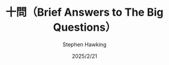 ---
title: "十問（Brief Answers to The Big Questions）"
author: ' Stephen Hawking'
date: '2025/2/21'
isbn: '978-7-5357-9694-3'
imageDir: ''
blockquote: '「所以記住仰望星空，而非注目腳下。嘗試理解你所看到的，並追尋宇宙存在的原因。保持好奇心。無論生活多麼艱難，總有一些事情你能做到並取得成功。重要的事你不要放棄。釋放你的想像力，塑造未來。」'
---